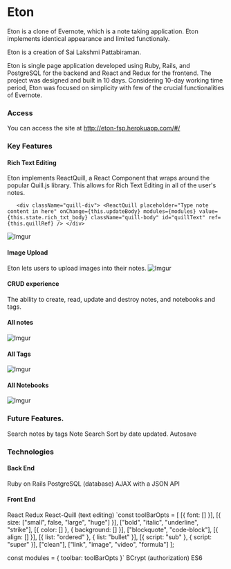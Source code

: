 # Eton

Eton is a clone of Evernote, which is a note taking application. Eton implements identical appearance and limited functionaly. 

Eton is a creation of Sai Lakshmi Pattabiraman.

Eton is single page application developed using Ruby, Rails, and PostgreSQL for the backend and React and Redux for the frontend. The project was designed and built in 10 days. Considering 10-day working time period, Eton was focused on simplicity with few of the crucial functionalities of Evernote. 

### Access

You can access the site at http://eton-fsp.herokuapp.com/#/

### Key Features

#### Rich Text Editing
Eton implements ReactQuill, a React Component that wraps around the popular Quill.js library. This allows for Rich Text Editing in all of the user's notes.

`   <div className="quill-div">
                        <ReactQuill placeholder="Type note content in here" onChange={this.updateBody} modules={modules} value={this.state.rich_txt_body} className="quill-body" id="quillText" ref={this.quillRef} />
                    </div>`
                    
![Imgur](https://i.imgur.com/4bQxUOa.png)

#### Image Upload
Eton lets users to upload images into their notes.
![Imgur](https://i.imgur.com/pMvAdUT.png)

#### CRUD experience
The ability to create, read, update and destroy notes, and notebooks and tags.

#### All notes

![Imgur](https://i.imgur.com/5dGij0M.png)

#### All Tags

![Imgur](https://i.imgur.com/ntctYXp.png)


#### All Notebooks

![Imgur](https://i.imgur.com/CcdC1vE.png)


### Future Features.
Search notes by tags
Note Search
Sort by date updated.
Autosave 

### Technologies

#### Back End
Ruby on Rails
PostgreSQL (database)
AJAX with a JSON API
#### Front End
React
Redux
React-Quill (text editing)
`const toolBarOpts = [
    [{ font: [] }],
    [{ size: ["small", false, "large", "huge"] }],
    ["bold", "italic", "underline", "strike"],
    [{ color: [] }, { background: [] }],
    ["blockquote", "code-block"],
    [{ align: [] }],
    [{ list: "ordered" }, { list: "bullet" }],
    [{ script: "sub" }, { script: "super" }],
    ["clean"],
    ["link", "image", "video", "formula"]
];

const modules = {
    toolbar: toolBarOpts
}`
BCrypt (authorization)
ES6


